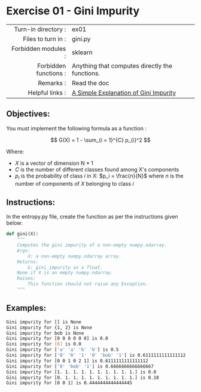 # Exercise 01 - Gini Impurity

|                         |                    |
| -----------------------:| ------------------ |
|   Turn-in directory :   |  ex01              |
|   Files to turn in :    |  gini.py           |
|   Forbidden modules :   |  sklearn            |
|   Forbidden functions : |  Anything that computes directly the functions. |
|   Remarks :             |  Read the doc      |
|   Helpful links :       |  [A Simple Explanation of Gini Impurity](https://victorzhou.com/blog/gini-impurity) |

## Objectives:

You must implement the following formula as a function : 

$$
G(X) = 1 - \sum_{i = 1}^{C} p_{i}^2 
$$

Where:  
- $X$ is a vector of dimension N * 1
- $C$ is the number of different classes found among X's components 
- $p_i$ is the probability of class $i$ in X: $p_i = \frac{n}{N}$ where $n$ is the number of components of $X$ belonging to class $i$


## Instructions:

In the entropy.py file, create the function as per the instructions given below:

```python
def gini(X):
    """
    Computes the gini impurity of a non-empty numpy.ndarray.
    Args:
        X: a non-empty numpy.ndarray array.
    Returns:
        G: gini_impurity as a float.
	None if X is an empty numpy.ndarray.
    Raises:
        This function should not raise any Exception.
    """
```

## Examples:

```bash
Gini impurity for [] is None
Gini impurity for {1, 2} is None
Gini impurity for bob is None
Gini impurity for [0 0 0 0 0 0] is 0.0
Gini impurity for [6] is 0.0
Gini impurity for ['a' 'a' 'b' 'b'] is 0.5
Gini impurity for ['0' '0' '1' '0' 'bob' '1'] is 0.6111111111111112
Gini impurity for [0 0 1 0 2 1] is 0.6111111111111112
Gini impurity for ['0' 'bob' '1'] is 0.6666666666666667
Gini impurity for [1. 1. 1. 1. 1. 1. 1. 1. 1. 1.] is 0.0
Gini impurity for [0. 1. 1. 1. 1. 1. 1. 1. 1. 1.] is 0.18
Gini impurity for [0 0 1] is 0.4444444444444445
```
